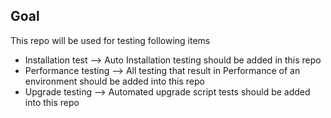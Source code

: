 ## Goal
This repo will be used for testing following items
- Installation test --> Auto Installation testing should be added in this repo
- Performance testing --> All testing that result in Performance of an environment should be added into this repo
- Upgrade testing --> Automated upgrade script tests should be added into this repo
